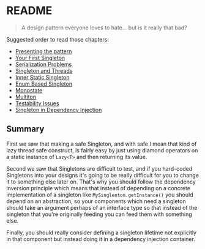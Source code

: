 # README 

> A design pattern everyone loves to hate... but is it really that bad?

Suggested order to read those chapters:

- [Presenting the pattern](./Singleton.md)
- [Your First Singleton](./Your_First_Singleton.md)
- [Serialization Problems](./Serialization_Problems.md)
- [Singleton and Threads](./Singleton_And_Threads.md)
- [Inner Static Singleton](./Inner_Static_Singleton.md)
- [Enum Based Singleton](./Enum_Based_Singleton.md)
- [Monostate](./Monostate.md)
- [Multiton](./Multiton.md)
- [Testability Issues](./Testability_Issues.md)
- [Singleton in Dependency Injection](./Singleton_in_Dependency_Injection.md)

## Summary

First we saw that making a safe Singleton, and with safe I mean that kind of lazy thread safe construct, is fairly easy by just using diamond operators on a static instance of `Lazy<T>` and then returning its value.

Second we saw that Singletons are difficult to test, and if you hard-coded Singletons into your designs it's going to be really difficult for you to change it to something else later on. That's why you should follow the dependency inversion principle which means that instead of depending on a concrete implementation of a singleton like `MySinglenton.getInstance()` you should depend on an abstraction, so your components which need a singleton should take an argument perhaps of an interface type so that instead of the singleton that you're originally feeding you can feed them with something else.

Finally, you should really consider defining a singleton lifetime not explicitly in that component but instead doing it in a dependency injection container.
